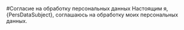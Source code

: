 #Согласие на обработку персональных данных 
Настоящим я, {PersDataSubject}, соглашаюсь на обработку моих персональных данных.
